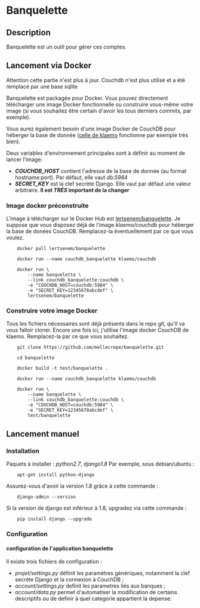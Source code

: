 # Banquelette 

## Description 
Banquelette est un outil pour gérer ces comptes.

## Lancement via Docker
Attention cette partie n'est plus à jour. Couchdb n'est plus utilisé et a été 
remplacé par une base sqlite

Banquelette est packagée pour Docker. Vous pouvez directement télécharger une
image Docker fonctionnelle ou construire vous-même votre image (si vous
souhaitez être certain d'avoir les tous derniers commits, par exemple).

Vous aurez également besoin d'une image Docker de CouchDB pour héberger la base
de donnée ([celle de klaemo](https://hub.docker.com/r/klaemo/couchdb)
fonctionne par exemple très bien).

Deux variables d'environnement principales sont à définir au moment de lancer
l'image:

- ***COUCHDB_HOST*** contient l'adresse de la base de donnée (au format
  hostname:port). Par défaut, elle vaut *db:5984*
- ***SECRET_KEY*** est la clef secrète Django. Elle vaut par défaut une valeur
  arbitraire. **Il est _TRÈS_ important de la changer**

### Image docker préconstruite

L'image à télécharger sur le Docker Hub est
[lertsenem/banquelette](https://hub.docker.com/r/lertsenem/banquelette). Je
suppose que vous disposez déjà de l'image *klaemo/couchdb* pour héberger la
base de donées CouchDB. Remplacez-la éventuellement par ce que vous voulez.

```
	docker pull lertsenem/banquelette

	docker run --name couchdb_banquelette klaemo/couchdb

	docker run \
		--name banquelette \
		--link couchdb_banquelette:couchdb \
		-e "COUCHDB_HOST=couchdb:5984" \
		-e "SECRET_KEY=12345678abcdef" \
		lertsenem/banquelette
```


### Construire votre image Docker

Tous les fichiers nécessaires sont déjà présents dans le repo git, qu'il va
vous falloir cloner. Encore une fois ici, j'utilise l'image docker CouchDB de
klaemo. Remplacez-la par ce que vous souhaitez.

```
	git clone https://github.com/mellecrepe/banquelette.git

	cd banquelette

	docker build -t test/banquelette .

	docker run --name couchdb_banquelette klaemo/couchdb

	docker run \
		--name banquelette \
		--link couchdb_banquelette:couchdb \
		-e "COUCHDB_HOST=couchdb:5984" \
		-e "SECRET_KEY=12345678abcdef" \
		test/banquelette
```

## Lancement manuel
### Installation 
Paquets à installer : *python2.7*, *django1.8*
Par exemple, sous debian/ubuntu :
```
	apt-get install python-django 
```

Assurez-vous d'avoir la version 1.8 grâce à cette commande :
```
	django-admin --version
```

Si la version de django est inférieur à 1.8, upgradez via cette commande :
```
	pip install django --upgrade
```


### Configuration
#### configuration de l'application banquelette
Il existe trois fichiers de configuration :

- *projet/settings.py*  définit les paramètres génériques, notamment la clef
  secrète Django et la connexion à CouchDB ;
- *account/settings.py* definit les parametres liés aux banques ;
- *account/data.py* permet d'automatiser la modification de certains
  descriptifs ou de definir à quel categorie appartient la depense.
 

